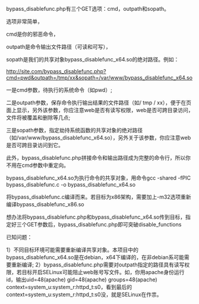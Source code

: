 bypass_disablefunc.php有三个GET选项：cmd，outpath和sopath。

选项非常简单，

cmd是你的邪恶命令，

outpath是命令输出文件路径（可读和可写），

sopath是我们的共享对象bypass_disablefunc_x64.so的绝对路径。例如：

http://site.com/bypass_disablefunc.php?cmd=pwd&outpath=/tmp/xx&sopath=/var/www/bypass_disablefunc_x64.so


一是cmd参数，待执行的系统命令（如pwd）;

二是outpath参数，保存命令执行输出结果的文件路径（如/ tmp / xx），便于在页面上显示，另外该参数，你应注意web是否有读写权限，web是否可跨目录访问，文件将被覆盖和删除等几点;

三是sopath参数，指定劫持系统函数的共享对象的绝对路径（如/var/www/bypass_disablefunc_x64.so），另外关于该参数，你应注意web是否可跨目录访问到它。

此外，bypass_disablefunc.php拼接命令和输出路径成为完整的命令行，所以你不用在cmd参数中重定向。


bypass_disablefunc_x64.so为执行命令的共享对象，用命令gcc -shared -fPIC bypass_disablefunc.c -o bypass_disablefunc_x64.so

将bypass_disablefunc.c编译而来。若目标为x86架构，需要加上-m32选项重新编译bypass_disablefunc_x86.so


想办法将bypass_disablefunc.php和bypass_disablefunc_x64.so传到目标，指定好三个GET参数后，bypass_disablefunc.php即可突破disable_functions





已知问题：

1）不同目标环境可能需要重新编译共享对象。本项目中的bypass_disablefunc_x64.so是在debian，x64下编译的，在非debian系可能需要重新编译;
2）bypass_disablefunc.php需要对outpath指定的路径具有读写权限，若目标开启SELinux可能阻止web账号写文件。如，你用apache身份运行id，输出uid=48(apache) gid=48(apache) groups=48(apache) context=system_u:system_r:httpd_t:s0，看到最后的context=system_u:system_r:httpd_t:s0没，就是SELinux在作祟。





